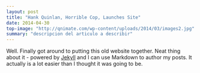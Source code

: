 ```yaml
---
layout: post
title: "Hank Quinlan, Horrible Cop, Launches Site"
date: 2014-04-30
top-image: "http://qnimate.com/wp-content/uploads/2014/03/images2.jpg"
summary: "descripcion del articulo a describir"
---
```


Well. Finally got around to putting this old website together. Neat thing about it - powered by [Jekyll](http://jekyllrb.com) and I can use Markdown to author my posts. It actually is a lot easier than I thought it was going to be.